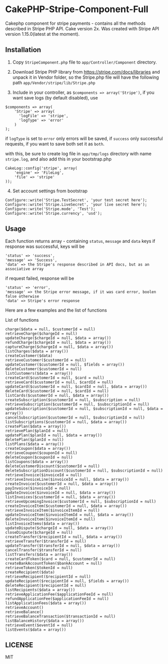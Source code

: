 CakePHP-Stripe-Component-Full
=============================

Cakephp component for stripe payments - contains all the methods described in Stripe PHP API. Cake version 2x. Was created with Stripe API version 1.15.0(latest at the moment).

## Installation

1) Copy `StripeComponent.php` file to `app/Controller/Component` directory.

2) Download Stripe PHP library from https://stripe.com/docs/libraries and unpack it in Vendor folder, so the Stripe.php file will have the following path `app/Vendor/stripe/lib/Stripe.php`

3) Include in your controller, as `$components => array('Stripe')`, if you want save logs (by default disabled), use 

```
$components => array(
    'Stripe' => array(
      'logFile' => 'stripe',
      'logType' => 'error'
    )
);
```
if `logType` is set to `error` only errors will be saved, if `success` only successful requests, if you want to save both set it as `both`.

with this, be sure to create log file in `app/tmp/logs` directory with name `stripe.log`, and also add this in your bootstrap.php

```
CakeLog::config('stripe', array(
	'engine' => 'FileLog',
	'file' => 'stripe'
));

```

4) Set account settings from bootstrap 

```
Configure::write('Stripe.TestSecret', 'your test secret here');
Configure::write('Stripe.LiveSecret', 'your live secret here');
Configure::write('Stripe.mode', 'Test');
Configure::write('Stripe.currency', 'usd');
```



## Usage
Each function returns array - containing `status`, `message` and `data` keys
if response was successful, keys will be  

```
'status' => 'success',
'message' => 'Success',
'data' => the Stripe's response described in API docs, but as an associative array
```

if request failed, response will be

```
'status' => 'error',
'message' => the Stripe error message, if it was card error, boolen false otherwise
'data' => Stripe's error response
```

Here are a few examples and the list of functions



List of functions


```
charge($data = null, $customerId = null)
retrieveCharge($chargeId = null)
updateCharge($chargeId = null, $data = array())
refundCharge($chargeId = null, $data = array())
captureCharge($chargeId = null, $data = array())
listCharges($data = array())
createCustomer($data)
retrieveCustomer($customerId = null)
updateCustomer($customerId = null, $fields = array())
deleteCustomer($customerId = null)
listCustomers($data = array())
createCard($customerId = null, $card = null)
retrieveCard($customerId = null, $cardId = null)
updateCard($customerId = null, $cardId = null, $data = array())
deleteCard($customerId = null, $cardId = null)
listCards($customerId = null, $data = array())
createSubscription($customerId = null, $subscription = null)
retrieveSubscription($customerId = null, $subscriptionId = null)
updateSubscription($customerId = null, $subscriptionId = null, $data = array())
cancelSubscription($customerId = null, $subscriptionId = null)
listSubscriptions($customerId = null, $data = array())
createPlan($data = array())
retrievePlan($planId = null)
updatePlan($planId = null, $data = array())
deletePlan($planId = null)
listPlans($data = array())
createCoupon($data = array())
retrieveCoupon($couponId = null)
deleteCoupon($couponId = null)
listCoupons($data = array())
deleteCustomerDiscount($customerId = null)
deleteSubscriptionDiscount($customerId = null, $subscriptionId = null)
retrieveInvoice($invoiceId = null)
retrieveInvoiceLine($invoiceId = null, $data = array())
createInvoice($customerId = null, $data = array())
payInvoice($invoiceId = null)
updateInvoice($invoiceId = null, $data = array())
listInvoices($customerId = null, $data = array())
retrieveUpcomingInvoice($customerId = null, $subscriptionId = null)
createInvoiceItem($customerId = null, $data = array())
retrieveInvoiceItem($invoiceItemId = null)
updateInvoiceItem($invoiceItemId = null, $data = array())
deleteInvoiceItem($invoiceItemId = null)
listInvoiceItems($data = array())
updateDispute($chargeId = null, $data = array())
closeDispute($chargeId = null)
createTransfer($recipientId = null, $data = array())
retrieveTransfer($transferId = null)
updateTransfer($transferId = null, $data = array())
cancelTransfer($transferId = null)
listTransfers($data = array())
createCardToken($card = null, $customerId = null)
createBankAccountToken($bankAccount = null)
retrieveToken($tokenId = null)
createRecipient($data)
retrieveRecipient($recipientId = null)
updateRecipient($recipientId = null, $fields = array())
deleteRecipient($recipientId = null)
listRecipients($data = array())
retrieveApplicationFee($applicationFeeId = null)
refundApplicationFee($applicationFeeId = null)
listApplicationFees($data = array())
retrieveAccount()
retrieveBalance()
retrieveBalanceTransaction($transactionId = null)
listBalanceHistory($data = array())
retrieveEvent($eventId = null)
listEvents($data = array())
```


## LICENSE
MIT









